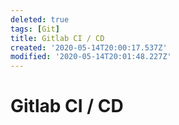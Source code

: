 ```yaml
---
deleted: true
tags: [Git]
title: Gitlab CI / CD
created: '2020-05-14T20:00:17.537Z'
modified: '2020-05-14T20:01:48.227Z'
---
```


# Gitlab CI / CD
